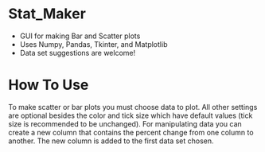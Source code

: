 # Stat_Maker
 - GUI for making Bar and Scatter plots
 - Uses Numpy, Pandas, Tkinter, and Matplotlib
 - Data set suggestions are welcome!

# How To Use
To make scatter or bar plots you must choose data to plot. All other settings are optional besides the color and tick size which have default values (tick size is recommended to be unchanged). For manipulating data you can create a new column that contains the percent change from one column to another. The new column is added to the first data set chosen.

